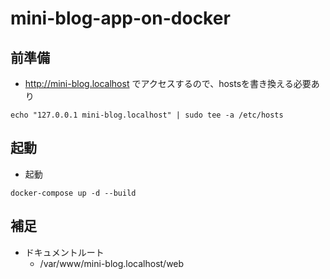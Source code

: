 # mini-blog-app-on-docker

## 前準備
* http://mini-blog.localhost でアクセスするので、hostsを書き換える必要あり

```
echo "127.0.0.1 mini-blog.localhost" | sudo tee -a /etc/hosts
```

## 起動

* 起動
```
docker-compose up -d --build
```

## 補足
* ドキュメントルート
  * /var/www/mini-blog.localhost/web
